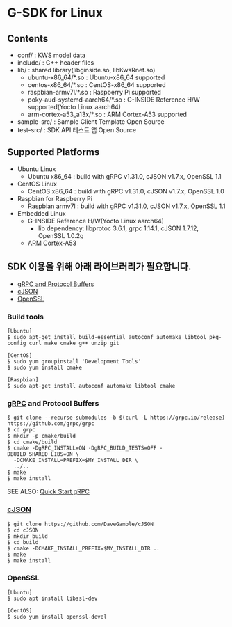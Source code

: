 # G-SDK for Linux

## Contents
* conf/ : KWS model data
* include/ : C++ header files
* lib/ : shared library(libginside.so, libKwsRnet.so)
  - ubuntu-x86_64/*.so : Ubuntu-x86_64 supported
  - centos-x86_64/*.so : CentOS-x86_64 supported
  - raspbian-armv7l/*.so : Raspberry Pi supported
  - poky-aud-systemd-aarch64/*.so : G-INSIDE Reference H/W supported(Yocto Linux aarch64)
  - arm-cortex-a53_a13x/*.so : ARM Cortex-A53 supported
* sample-src/ : Sample Client Template Open Source
* test-src/ : SDK API 테스트 앱 Open Source

## Supported Platforms
* Ubuntu Linux
  * Ubuntu x86_64 : build with gRPC v1.31.0, cJSON v1.7.x, OpenSSL 1.1
* CentOS Linux
  * CentOS x86_64 : build with gRPC v1.31.0, cJSON v1.7.x, OpenSSL 1.0
* Raspbian for Raspberry Pi
  * Raspbian armv7l : build with gRPC v1.31.0, cJSON v1.7.x, OpenSSL 1.1
* Embedded Linux
  * G-INSIDE Reference H/W(Yocto Linux aarch64)
    - lib dependency: libprotoc 3.6.1, grpc 1.14.1, cJSON 1.7.12, OpenSSL 1.0.2g
  * ARM Cortex-A53

## SDK 이용을 위해 아래 라이브러리가 필요합니다.
* [gRPC and Protocol Buffers](#grpc)
* [cJSON](#cjson)
* [OpenSSL](#openssl)

### Build tools

```
[Ubuntu]
$ sudo apt-get install build-essential autoconf automake libtool pkg-config curl make cmake g++ unzip git

[CentOS]
$ sudo yum groupinstall 'Development Tools'
$ sudo yum install cmake

[Raspbian]
$ sudo apt-get install autoconf automake libtool cmake
```
   
### [gRPC](https://github.com/grpc/grpc) and Protocol Buffers

```
$ git clone --recurse-submodules -b $(curl -L https://grpc.io/release) https://github.com/grpc/grpc
$ cd grpc
$ mkdir -p cmake/build
$ cd cmake/build
$ cmake -DgRPC_INSTALL=ON -DgRPC_BUILD_TESTS=OFF -DBUILD_SHARED_LIBS=ON \
  -DCMAKE_INSTALL=PREFIX=$MY_INSTALL_DIR \
  ../..
$ make
$ make install
```
SEE ALSO: [Quick Start gRPC](https://grpc.io/docs/languages/cpp/quickstart/)

### [cJSON](https://github.com/DaveGamble/cJSON)

```
$ git clone https://github.com/DaveGamble/cJSON
$ cd cJSON
$ mkdir build
$ cd build
$ cmake -DCMAKE_INSTALL_PREFIX=$MY_INSTALL_DIR ..
$ make
$ make install
```
### OpenSSL

```
[Ubuntu]
$ sudo apt install libssl-dev

[CentOS]
$ sudo yum install openssl-devel
```
